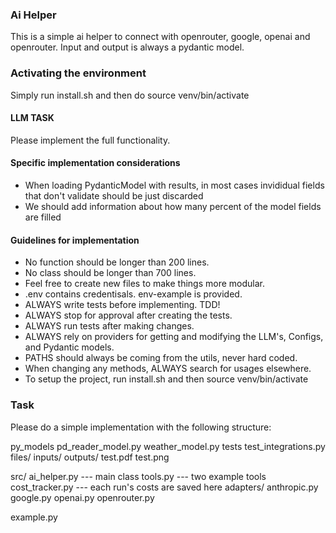 ### Ai Helper

This is a simple ai helper to connect with openrouter, google, openai and openrouter. Input and output is always a pydantic model. 

### Activating the environment

Simply run install.sh and then do source venv/bin/activate

#### LLM TASK 
Please implement the full functionality. 

#### Specific implementation considerations
- When loading PydanticModel with results, in most cases invididual fields that don't validate should be just discarded
- We should add information about how many percent of the model fields are filled

#### Guidelines for implementation
- No function should be longer than 200 lines.
- No class should be longer than 700 lines.
- Feel free to create new files to make things more modular.
- .env contains credentisals. env-example is provided.
- ALWAYS write tests before implementing. TDD!
- ALWAYS stop for approval after creating the tests. 
- ALWAYS run tests after making changes.
- ALWAYS rely on providers for getting and modifying the LLM's, Configs, and Pydantic models.
- PATHS should always be coming from the utils, never hard coded.
- When changing any methods, ALWAYS search for usages elsewhere.
- To setup the project, run install.sh and then source venv/bin/activate

### Task
Please do a simple implementation with the following structure:

py_models
    pd_reader_model.py
    weather_model.py
tests
    test_integrations.py
    files/
        inputs/
        outputs/
        test.pdf
        test.png

src/
    ai_helper.py                --- main class
    tools.py                    --- two example tools
    cost_tracker.py             --- each run's costs are saved here
    adapters/
        anthropic.py                
        google.py
        openai.py
        openrouter.py
    
example.py




